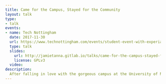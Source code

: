 ```yaml
---
title: Came for the Campus, Stayed for the Community
layout: talk
type:
- talk
events:
- name: Tech Nottingham
  date: 2017-11-30
  url: https://www.technottingham.com/events/student-event-with-experian
  type: talk
  slides:
    url: http://jamietanna.gitlab.io/talks/came-for-the-campus-stayed-for-the-community/
    license: GPLv3
  video:
description:
  After falling in love with the gorgeous campus at the University of Nottingham, Jamie found he had to come to Nottingham. And when he discovered the vibrant, buzzing tech community, he found he had to stay. In this talk, Jamie will take you on his journey to coming to Nottingham, and the decisions that led to him staying. As part of that, Jamie will discuss how his decision to join Capital One's graduate scheme over a "regular role" elsewhere was a difficult one, and how he's found it since.
---
```

